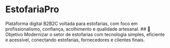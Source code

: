 # EstofariaPro
Plataforma digital B2B2C voltada para estofarias, com foco em profissionalismo, confiança, acolhimento e qualidade artesanal.  ## 🎯 Objetivo  Modernizar o setor de estofarias com tecnologia simples, eficiente e acessível, conectando estofarias, fornecedores e clientes finais.
